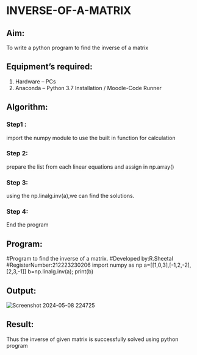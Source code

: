 # INVERSE-OF-A-MATRIX
## Aim:
To write a python program to find the inverse of a matrix
## Equipment’s required:
1. 	Hardware – PCs
2. 	Anaconda – Python 3.7 Installation / Moodle-Code Runner
## Algorithm:
### Step1 : 
import the numpy module to use the built in function for calculation
### Step 2: 
prepare the list from each linear equations and assign in np.array() 
### Step 3: 
using the np.linalg.inv(a),we can find the solutions.
### Step 4: 
End the program

## Program:
#Program to find the inverse of a matrix.
#Developed by:R.Sheetal 
#RegisterNumber:212223230206
import numpy as np
a=[[1,0,3],[-1,2,-2],[2,3,-1]]
b=np.linalg.inv(a);
print(b)

## Output:
![Screenshot 2024-05-08 224725](https://github.com/Sheetalshee/INVERSE-OF-A-MATRIX/assets/144979107/09265cc7-b580-471d-9a09-44fc194039cc)

## Result:
Thus the inverse of given matrix is successfully solved using python program

